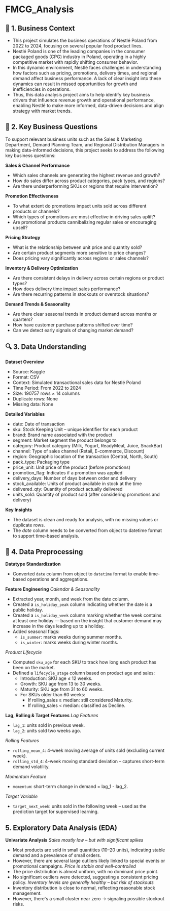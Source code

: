 # FMCG_Analysis
## 🧠 1. Business Context
- This project simulates the business operations of Nestlé Poland from 2022 to 2024, focusing on several popular food product lines.
- Nestlé Poland is one of the leading companies in the consumer packaged goods (CPG) industry in Poland, operating in a highly competitive market with rapidly shifting consumer behavior.
- In this dynamic environment, Nestlé faces challenges in understanding how factors such as pricing, promotions, delivery times, and regional demand affect business performance. A lack of clear insight into these dynamics can result in missed opportunities for growth and inefficiencies in operations.
- Thus, this data analysis project aims to help identify key business drivers that influence revenue growth and operational performance, enabling Nestlé to make more informed, data-driven decisions and align strategy with market trends.

## 🎯 2. Key Business Questions
To support relevant business units such as the Sales & Marketing Department, Demand Planning Team, and Regional Distribution Managers in making data-informed decisions, this project seeks to address the following key business questions:

**Sales & Channel Performance**
- Which sales channels are generating the highest revenue and growth?
- How do sales differ across product categories, pack types, and regions?
- Are there underperforming SKUs or regions that require intervention?

**Promotion Effectiveness**
- To what extent do promotions impact units sold across different products or channels?
- Which types of promotions are most effective in driving sales uplift?
- Are promotional products cannibalizing regular sales or encouraging upsell?

**Pricing Strategy**
- What is the relationship between unit price and quantity sold?
- Are certain product segments more sensitive to price changes?
- Does pricing vary significantly across regions or sales channels?

**Inventory & Delivery Optimization**
- Are there consistent delays in delivery across certain regions or product types?
- How does delivery time impact sales performance?
- Are there recurring patterns in stockouts or overstock situations?

**Demand Trends & Seasonality**
- Are there clear seasonal trends in product demand across months or quarters?
- How have customer purchase patterns shifted over time?
- Can we detect early signals of changing market demand?

## 🔍 3. Data Understanding
**Dataset Overview**
- Source: Kaggle
- Format: CSV
- Context: Simulated transactional sales data for Nestlé Poland
- Time Period: From 2022 to 2024
- Size: 190757 rows × 14 columns
- Duplicate rows: None
- Missing data: None

**Detailed Variables**
- date: Date of transaction
- sku: Stock Keeping Unit – unique identifier for each product
- brand: Brand name associated with the product
- segment: Market segment the product belongs to
- category: Product category (Milk, Yogurt, ReadyMeal, Juice, SnackBar)
- channel: Type of sales channel (Retail, E-commerce, Discount)
- region: Geographic location of the transaction (Central, North, South)
- pack_type: Packaging type
- price_unit: Unit price of the product (before promotions)
- promotion_flag: Indicates if a promotion was applied
- delivery_days: Number of days between order and delivery
- stock_available: Units of product available in stock at the time
- delivered_qty: Quantity of product actually delivered
- units_sold: Quantity of product sold (after considering promotions and delivery)

**Key Insights**
- The dataset is clean and ready for analysis, with no missing values or duplicate rows.
- The *date* column needs to be converted from object to datetime format to support time-based analysis.

## 🔁 4. Data Preprocessing
**Datatype Standardization**
- Converted `date` column from object to `datetime` format to enable time-based operations and aggregations.

**Feature Engineering**
*Calendar & Seasonality*
- Extracted year, month, and week from the date column.
- Created a `is_holiday_peak` column indicating whether the date is a public holiday.
- Created a `is_holiday_week` column marking whether the week contains at least one holiday — based on the insight that customer demand may increase in the days leading up to a holiday.
- Added seasonal flags:
  - `is_summer`: marks weeks during summer months.
  - `is_winter`: marks weeks during winter months.

*Product Lifecycle*
- Computed `sku_age` for each SKU to track how long each product has been on the market.
- Defined a `lifecycle_stage` column based on product age and sales:
  - Introduction: SKU age ≤ 12 weeks.
  - Growth: SKU age from 13 to 30 weeks.
  - Maturity: SKU age from 31 to 60 weeks.
  - For SKUs older than 60 weeks:
    - If rolling_sales ≥ median: still considered Maturity.
    - If rolling_sales < median: classified as Decline.

**Lag, Rolling & Target Features**
*Lag Features*
- `lag_1`: units sold in previous week.
- `lag_2`: units sold two weeks ago.

*Rolling Features*
- `rolling_mean_4`: 4-week moving average of units sold (excluding current week).
- `rolling_std_4`: 4-week moving standard deviation – captures short-term demand volatility.

*Momentum Feature*
- `momentum`: short-term change in demand = lag_1 - lag_2.

*Target Variable*
- `target_next_week`: units sold in the following week – used as the prediction target for supervised learning.

## 5. Exploratory Data Analysis (EDA)
**Univariate Analysis**
*Sales mostly low – but with significant spikes*
- Most products are sold in small quantities (10–20 units), indicating stable demand and a prevalence of small orders.
- However, there are several large outliers likely linked to special events or promotional campaigns.
*Price is stable and well-controlled*
- The price distribution is almost uniform, with no dominant price point.
- No significant outliers were detected, suggesting a consistent pricing policy.
*Inventory levels are generally healthy – but risk of stockouts*
- Inventory distribution is close to normal, reflecting reasonable stock management.
- However, there's a small cluster near zero → signaling possible stockout risks.

